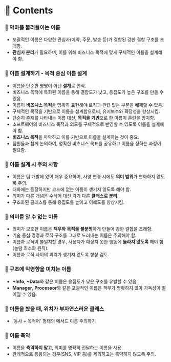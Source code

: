 # 📌 Contents

### 📌 악마를 불러들이는 이름
- 포괄적인 이름은 다양한 관심사(예약, 주문, 발송 등)가 결합된 강한 결합 구조를 초래함.
- **관심사 분리**가 필요하며, 이를 위해 비즈니스 목적에 맞게 구체적인 이름을 설계해야 함.

### 📌 이름 설계하기 - 목적 중심 이름 설계
- 이름을 단순한 명명이 아닌 **설계**로 인식.
- 비즈니스 목적에 특화된 이름을 통해 결합도가 낮고, 응집도가 높은 구조를 만들 수 있음.
- 이름이 **비즈니스 목적**을 명확히 표현해야 로직과 관련 없는 부분을 배제할 수 있음.
- 구체적인 목적을 기반으로 이름을 설계함으로써, 유지보수와 확장성을 향상시킴.
- 단순히 존재를 나타내는 이름 대신, **목적을 기반**으로 한 이름이 혼란을 방지함.
- 소프트웨어의 비즈니스 목적과 의도를 구체적으로 반영할 수 있도록 이름을 설계해야 함.
- **비즈니스 목적**을 파악하고 이를 기반으로 이름을 설계하는 것이 중요.
- 팀원들과 함께 논의하여, 명확한 비즈니스 목표를 공유하고 이름을 정하는 과정이 필요함.

### 📌 이름 설계 시 주의 사항
- 이름은 팀 개발에 있어 매우 중요하며, 사양 변경 시에도 **의미 범위**가 변화하지 않도록 주의.
- 대화에는 등장하지만 코드에 없는 이름이 생기지 않도록 해야 함.
- 의미가 다른 개념은 수식어 대신 각기 다른 **클래스로 분리**.
- 구조화된 클래스를 통해 응집도를 높이고 이해도를 향상시킴.

### 📌 의미를 알 수 없는 이름
- 의미가 모호한 이름은 **책무와 목적을 불분명**하게 만들어 강한 결합을 초래함.
- 기술 중심 명명과 로직 구조를 그대로 드러내는 이름은 주의해야 함.
- 이름과 로직이 불일치할 경우, 사용자가 예상치 못한 행동에 **놀라지 않도록** 해야 함(놀람 최소화 원칙).
- 이름과 로직 사이의 괴리가 생기지 않도록 항상 검토.

### 📌 구조에 악영향을 미치는 이름
- **~Info**, **~Data**와 같은 이름은 응집도가 낮은 구조를 유발할 수 있음.
- **Manager**, **Processor**와 같은 포괄적인 이름은 책무가 명확하지 않아 가독성이 떨어질 수 있음.

### 📌 이름을 봤을 때, 위치가 부자연스러운 클래스
- '동사 + 목적어' 형태의 메서드 이름 주의하기

### 📌 이름 축약
- 이름을 **축약하지 말고**, 의미를 명확히 전달하는 이름을 사용.
- 관례적으로 통용되는 경우(SNS, VIP 등)를 제외하고는 축약하지 않도록 주의.

